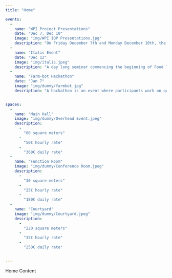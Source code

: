 ```yaml
---
title: "Home"

events:
  -
    name: "WPI Project Presentations"
    date: "Dec 7, Dec 10"
    image: "img/WPI IQP Presentations.jpg"
    description: "On Friday December 7th and Monday December 10th, the WPI Venice IQP teams will present their projects to advisors and invited guests in the apse of the church. It will take place over two days, with presentations starting at 16:00 on each day."
  -
    name: "Italis Event"
    date: "Dec 13"
    image: "img/italis.jpeg"
    description: "A day long seminar commencing the beginning of Food Team grant for SerenDPT. It will cover techniques in soil study and have a social brunch in the afternoon. To celebrate the completion of the Venice IQP, a dance party will be hosted afterwards for students and friends to attend. A DJ will play music and aperitifs will be served in the evening."
  -
    name: "Farm-bot Hackathon"
    date: "Jan 7"
    image: "img/dummy/farmbot.jpg"
    description: "A hackathon is an event where participants work on quick solutions to problems. This event will have hackers working on various farmbot prototypes for the hydroponics system in H3."


spaces:
  -
    name: "Main Hall"
    image: "img/dummy/Overhead Event.jpeg"
    description:
      -
        "80 square meters"
      -
        "50€ hourly rate"
      -
        "360€ daily rate"
  -
    name: "Function Room"
    image: "img/dummy/Conference Room.jpeg"
    description:
      -
        "30 square meters"
      -
        "25€ hourly rate"
      -
        "180€ daily rate"
  -
    name: "Courtyard"
    image: "img/dummy/Courtyard.jpeg"
    description:
      -
        "220 square meters"
      -
        "35€ hourly rate"
      -
        "250€ daily rate"


---
```

Home Content
